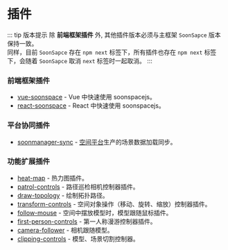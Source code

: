 # 插件

<Docs-Update />

::: tip 版本提示
除 **前端框架插件** 外, 其他插件版本必须与主框架 `SoonSapce` 版本保持一致。
<br>
同样，目前 `SoonSapce` 存在 `npm next` 标签下，所有插件也存在 `npm next` 标签下，会随着 `SoonSapce` 取消 `next` 标签时一起取消。
:::

### 前端框架插件
- [vue-soonspace](./vue-soonspace.html) - Vue 中快速使用 soonspacejs。
- [react-soonspace](./react-soonspace.html) - React 中快速使用 soonspacejs。

### 平台协同插件
- [soonmanager-sync](./soonmanager-sync.html) - [空间平台](http://www.xwbuilders.com:9050/#/projectManage/bim)生产的场景数据加载同步。

### 功能扩展插件
- [heat-map](./heat-map.html) - 热力图插件。
- [patrol-controls](./patrol-controls.html) - 路径巡检相机控制器插件。
- [draw-topology](./draw-topology.html) - 绘制拓扑路径。
- [transform-controls](./transform-controls.html) - 空间对象操作（移动、旋转、缩放）控制器插件。
- [follow-mouse](./follow-mouse.html) - 空间中摆放模型时，模型跟随鼠标插件。
- [first-person-controls](./first-person-controls.html) - 第一人称漫游控制器插件。
- [camera-follower](./camera-follower.html) - 相机跟随模型。
- [clipping-controls](./clipping-controls.html) - 模型、场景切割控制器。
